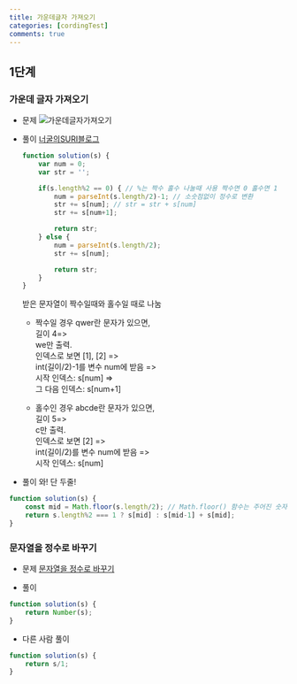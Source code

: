 ```yaml
---
title: 가운데글자 가져오기
categories: [cordingTest]
comments: true
---
```


## 1단계

### 가운데 글자 가져오기

- 문제
    ![가운데글자가져오기](코테_가운데글자가져오기.png)

- 풀이
    [너굴의SURI블로그](https://blog.naver.com/tcloe8/221562781862)
    ``` javascript
    function solution(s) {
        var num = 0;
        var str = '';

        if(s.length%2 == 0) { // %는 짝수 홀수 나눌때 사용 짝수면 0 홀수면 1
            num = parseInt(s.length/2)-1; // 소숫점없이 정수로 변환
            str += s[num]; // str = str + s[num]
            str += s[num+1];

            return str;
        } else {
            num = parseInt(s.length/2);
            str += s[num];

            return str;
        }
    }
    ```

    받은 문자열이 짝수일때와 홀수일 때로 나눔

    - 짝수일 경우
        qwer란 문자가 있으면,  
        길이 4=>  
        we만 출력.  
        인덱스로 보면 [1], [2] =>  
        int(길이/2)-1를 변수 num에 받음 =>  
        시작 인덱스: s[num] =>  
        그 다음 인덱스: s[num+1]
    
    - 홀수인 경우
        abcde란 문자가 있으면,  
        길이 5=>  
        c만 출력.  
        인덱스로 보면 [2] =>  
        int(길이/2)를 변수 num에 받음 =>  
        시작 인덱스: s[num]

- 풀이
와! 단 두줄!

``` javascript
function solution(s) {
    const mid = Math.floor(s.length/2); // Math.floor() 함수는 주어진 숫자와 같거나 작은 정수중에서 가장 큰 수를 반환함
    return s.length%2 === 1 ? s[mid] : s[mid-1] + s[mid];
}
```

### 문자열을 정수로 바꾸기

- 문제
[문자열을 정수로 바꾸기](코테_문자열을정수로바꾸기.png)

- 풀이

``` javascript
function solution(s) {
    return Number(s);
}
```

- 다른 사람 풀이

``` javascript
function solution(s) {
    return s/1;
}
```
